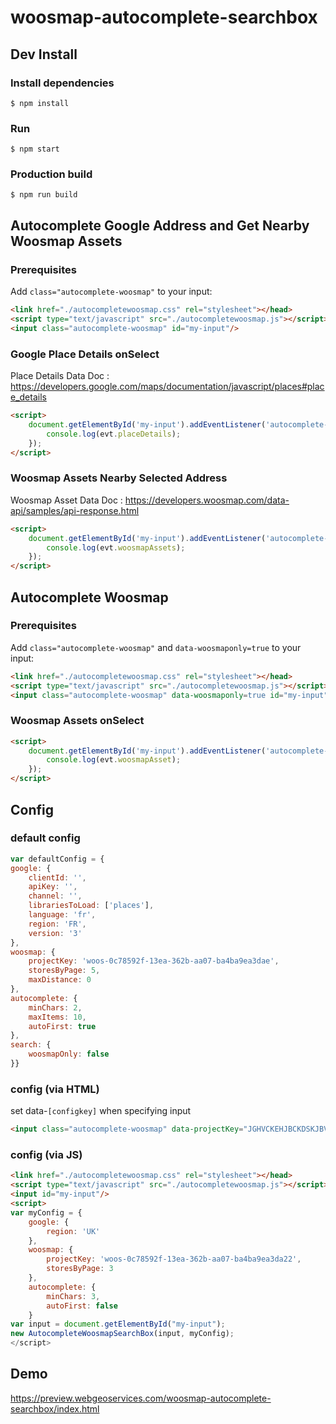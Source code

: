 # woosmap-autocomplete-searchbox

## Dev Install
### Install dependencies

```ShellSession
$ npm install
```

### Run
```ShellSession
$ npm start
```

### Production build
```ShellSession
$ npm run build
```


## Autocomplete Google Address and Get Nearby Woosmap Assets
### Prerequisites

Add `class="autocomplete-woosmap"` to your input:

```html
<link href="./autocompletewoosmap.css" rel="stylesheet"></head>
<script type="text/javascript" src="./autocompletewoosmap.js"></script></body>
<input class="autocomplete-woosmap" id="my-input"/>
``` 

### Google Place Details onSelect

Place Details Data Doc : https://developers.google.com/maps/documentation/javascript/places#place_details

```html
<script>
    document.getElementById('my-input').addEventListener('autocomplete-woosmap-selectcomplete', function (evt) {
        console.log(evt.placeDetails);
    });
</script>
``` 

### Woosmap Assets Nearby Selected Address

Woosmap Asset Data Doc : https://developers.woosmap.com/data-api/samples/api-response.html

```html
<script>
    document.getElementById('my-input').addEventListener('autocomplete-woosmap-assetcomplete', function (evt) {
        console.log(evt.woosmapAssets);
    });
</script>
```


## Autocomplete Woosmap
### Prerequisites

Add `class="autocomplete-woosmap"` and `data-woosmaponly=true` to your input:

```html
<link href="./autocompletewoosmap.css" rel="stylesheet"></head>
<script type="text/javascript" src="./autocompletewoosmap.js"></script></body>
<input class="autocomplete-woosmap" data-woosmaponly=true id="my-input"/>
``` 

### Woosmap Assets onSelect

```html
<script>
    document.getElementById('my-input').addEventListener('autocomplete-woosmap-assetcomplete', function (evt) {
        console.log(evt.woosmapAsset);
    });
</script>
```

## Config
### default config
```js
var defaultConfig = {
google: {
    clientId: '',
    apiKey: '',
    channel: '',
    librariesToLoad: ['places'],
    language: 'fr',
    region: 'FR',
    version: '3'
},
woosmap: {
    projectKey: 'woos-0c78592f-13ea-362b-aa07-ba4ba9ea3dae',
    storesByPage: 5,
    maxDistance: 0
},
autocomplete: {
    minChars: 2,
    maxItems: 10,
    autoFirst: true
},
search: {
    woosmapOnly: false
}}
```

### config (via HTML)
set data-`[configkey]` when specifying input
```html
<input class="autocomplete-woosmap" data-projectKey="JGHVCKEHJBCKDSKJBVXXZLIHFELKF" id="my-input"/>
```

### config (via JS)
```html
<link href="./autocompletewoosmap.css" rel="stylesheet"></head>
<script type="text/javascript" src="./autocompletewoosmap.js"></script></body>
<input id="my-input"/>
<script>
var myConfig = {
    google: {
        region: 'UK'
    },
    woosmap: {
        projectKey: 'woos-0c78592f-13ea-362b-aa07-ba4ba9ea3da22',
        storesByPage: 3
    },
    autocomplete: {
        minChars: 3,
        autoFirst: false
    }
var input = document.getElementById("my-input");
new AutocompleteWoosmapSearchBox(input, myConfig);
</script>
```


## Demo
https://preview.webgeoservices.com/woosmap-autocomplete-searchbox/index.html

